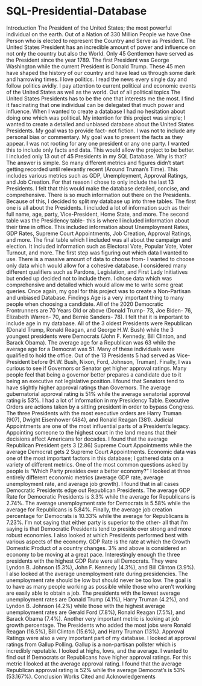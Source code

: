 # SQL-Presidential-Database
Introduction
	The President of the United States; the most powerful individual on the earth. Out of a Nation of 330 Million People we have One Person who is elected to represent the Country and Serve as President. The United States President has an incredible amount of power and influence on not only the country but also the World. Only 45 Gentlemen have served as the President since the year 1789. The first President was George Washington while the current President is Donald Trump. These 45 men have shaped the history of our country and have lead us through some dark and harrowing times. 
	I love politics. I read the news every single day and follow politics avidly. I pay attention to current political and economic events of the United States as well as the world. Out of all political topics The United States Presidents has to be the one that interests me the most. I find it fascinating that one individual can be delegated that much power and influence. When I wanted to create a database I had no hesitation about doing one which was political. 
	My intention for this project was simple; I wanted to create a detailed and unbiased database about the United States Presidents. My goal was to provide fact- not fiction. I was not to include any personal bias or commentary. My goal was to present the facts as they appear. I was not rooting for any one president or any one party. I wanted this to include only facts and data. This would allow the project to be better. 
	I included only 13 out of 45 Presidents in my SQL Database. Why is that? The answer is simple. So many different metrics and figures didn’t start getting recorded until relevantly recent (Around Truman’s Time). This includes various metrics such as GDP, Unemployment, Approval Ratings, and Job Creation. For that reason I chose to only include the last 13 Presidents. I felt that this would make the database detailed, concise, and comprehensive. 
	There is so much information out there on the Presidents. Because of this, I decided to split my database up into three tables. The first one is all about the Presidents. I included a lot of information such as their full name, age, party, Vice-President, Home State, and more. The second table was the Presidency table- this is where I included information about their time in office. This included information about Unemployment Rates, GDP Rates, Supreme Court Appointments, Job Creation, Approval Ratings, and more. The final table which I included was all about the campaign and election. It included information such as Electoral Vote, Popular Vote, Voter Turnout, and more. 
	The first step was figuring out which data I wanted to use. There is a massive amount of data to choose from- I wanted to choose only data which would allow for a cohesive database. I considered many different qualifiers such as Pardons, Legislation, and First Lady Initiatives but ended up decided not to include them. I chose data which was comprehensive and detailed which would allow me to write some great queries. Once again, my goal for this project was to create a Non-Partisan and unbiased Database. 
Findings
	Age is a very important thing to many people when choosing a candidate. All of the 2020 Democratic Frontrunners are 70 Years Old or above (Donald Trump- 73, Joe Biden- 76, Elizabeth Warren- 70, and Bernie Sanders- 78). I felt that it is important to include age in my database. All of the 3 oldest Presidents were Republican (Donald Trump, Ronald Reagan, and George H.W. Bush) while the 3 youngest presidents were Democrats (John F. Kennedy, Bill Clinton, and Barack Obama). The average age for a Republican was 63 while the average age for a Democrat was 51. Many of these individuals were qualified to hold the office. Out of the 13 Presidents 5 had served as Vice-President before (H.W. Bush, Nixon, Ford, Johnson, Truman). Finally, I was curious to see if Governors or Senator get higher approval ratings. Many people feel that being a governor better prepares a candidate due to it being an executive not legislative position. I found that Senators tend to have slightly higher approval ratings than Governors. The average gubernatorial approval rating is 51% while the average senatorial approval rating is 53%. 
	I had a lot of information in my Presidency Table. Executive Orders are actions taken by a sitting president in order to bypass Congress. The three Presidents with the most executive orders are Harry Truman (907), Dwight Eisenhower (484), and Ronald Reagan (381). Judicial Appointments are one of the most influential parts of a President’s legacy. Appointing someone to the highest court in the land means that their decisions affect Americans for decades. I found that the average Republican President gets 3 (2.86) Supreme Court Appointments while the average Democrat gets 2 Supreme Court Appointments. 
	Economic data was one of the most important factors in this database; I gathered data on a variety of different metrics. One of the most common questions asked by people is “Which Party presides over a better economy?” I looked at three entirely different economic metrics (average GDP rate, average unemployment rate, and average job growth). I found that in all cases Democratic Presidents edge out Republican Presidents. The average GDP Rate for Democratic Presidents is 3.3% while the average for Republicans is 2.74%. The average unemployment rate for Democrats is 5.58% while the average for Republicans is 5.84%. Finally, the average job creation percentage for Democrats is 10.33% while the average for Republicans is 7.23%. I’m not saying that either party is superior to the other- all that I’m saying is that Democratic Presidents tend to preside over strong and more robust economies. 
	I also looked at which Presidents performed best with various aspects of the economy. GDP Rate is the rate at which the Growth Domestic Product of a country changes. 3% and above is considered an economy to be moving at a great pace. Interestingly enough the three presidents with the highest GDP Rate were all Democrats. They were Lyndon B. Johnson (5.3%), John F. Kennedy (4.3%), and Bill Clinton (3.9%). I also looked at the average unemployment rate during presidencies. The unemployment rate should be low but should never be too low. The goal is to have as many people working as possible while those who aren’t working are easily able to obtain a job. The presidents with the lowest average unemployment rates are Donald Trump (4.1%), Harry Truman (4.2%), and Lyndon B. Johnson (4.2%) while those with the highest average unemployment rates are Gerald Ford (7.8%), Ronald Reagan (7.5%), and Barack Obama (7.4%). Another very important metric is looking at job growth percentage. The Presidents who added the most jobs were Ronald Reagan (16.5%), Bill Clinton (15.6%), and Harry Truman (13%). 
	Approval Ratings were also a very important part of my database. I looked at approval ratings from Gallup Polling. Gallup is a non-partisan pollster which is incredibly reputable. I looked at highs, lows, and the average. 
	I wanted to find out if Democrats or Republicans have higher approval ratings. For this metric I looked at the average approval rating. I found that the average Republican approval rating is 52% while the average Democrat’s is 53% (53.167%). 
Conclusion
Works Cited and Acknowledgements
